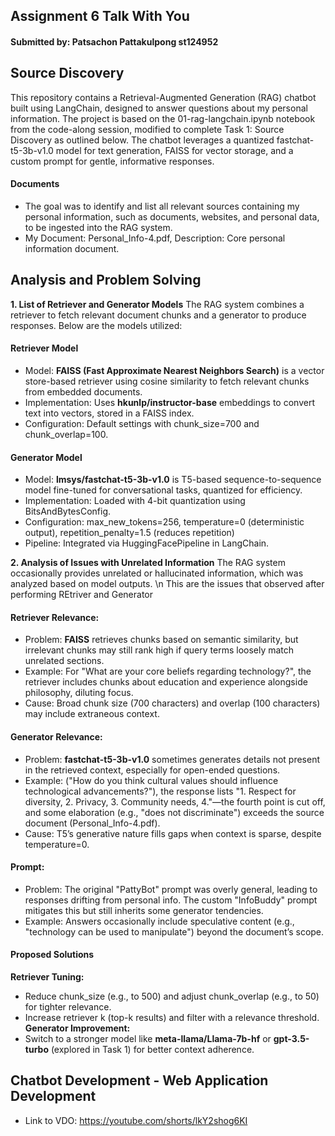 ## Assignment 6 Talk With You 
#### Submitted by: Patsachon Pattakulpong st124952

## Source Discovery
This repository contains a Retrieval-Augmented Generation (RAG) chatbot built using LangChain, designed to answer questions about my personal information. The project is based on the 01-rag-langchain.ipynb notebook from the code-along session, modified to complete Task 1: Source Discovery as outlined below. The chatbot leverages a quantized fastchat-t5-3b-v1.0 model for text generation, FAISS for vector storage, and a custom prompt for gentle, informative responses.
#### Documents 
- The goal was to identify and list all relevant sources containing my personal information, such as documents, websites, and personal data, to be ingested into the RAG system.
- My Document: Personal_Info-4.pdf, Description: Core personal information document.

## Analysis and Problem Solving
**1. List of Retriever and Generator Models**
The RAG system combines a retriever to fetch relevant document chunks and a generator to produce responses. Below are the models utilized:
#### Retriever Model
- Model: **FAISS (Fast Approximate Nearest Neighbors Search)** is a vector store-based retriever using cosine similarity to fetch relevant chunks from embedded documents.
- Implementation: Uses **hkunlp/instructor-base** embeddings to convert text into vectors, stored in a FAISS index.
- Configuration: Default settings with chunk_size=700 and chunk_overlap=100.
#### Generator Model
- Model: **lmsys/fastchat-t5-3b-v1.0** is T5-based sequence-to-sequence model fine-tuned for conversational tasks, quantized for efficiency.
- Implementation: Loaded with 4-bit quantization using BitsAndBytesConfig.
- Configuration: max_new_tokens=256, temperature=0 (deterministic output), repetition_penalty=1.5 (reduces repetition)
- Pipeline: Integrated via HuggingFacePipeline in LangChain.

**2. Analysis of Issues with Unrelated Information**
The RAG system occasionally provides unrelated or hallucinated information, which was analyzed based on model outputs. \n
This are the issues that observed after performing REtriver and Generator
#### Retriever Relevance:
- Problem: **FAISS** retrieves chunks based on semantic similarity, but irrelevant chunks may still rank high if query terms loosely match unrelated sections.
- Example: For "What are your core beliefs regarding technology?", the retriever includes chunks about education and experience alongside philosophy, diluting focus.
- Cause: Broad chunk size (700 characters) and overlap (100 characters) may include extraneous context.
#### Generator Relevance:
- Problem: **fastchat-t5-3b-v1.0** sometimes generates details not present in the retrieved context, especially for open-ended questions.
- Example: ("How do you think cultural values should influence technological advancements?"), the response lists "1. Respect for diversity, 2. Privacy, 3. Community needs, 4."—the fourth point is cut off, and some elaboration (e.g., "does not discriminate") exceeds the source document (Personal_Info-4.pdf).
- Cause: T5’s generative nature fills gaps when context is sparse, despite temperature=0.
#### Prompt: 
- Problem: The original "PattyBot" prompt was overly general, leading to responses drifting from personal info. The custom "InfoBuddy" prompt mitigates this but still inherits some generator tendencies.
- Example: Answers occasionally include speculative content (e.g., "technology can be used to manipulate") beyond the document’s scope.
#### Proposed Solutions
**Retriever Tuning:**
- Reduce chunk_size (e.g., to 500) and adjust chunk_overlap (e.g., to 50) for tighter relevance.
- Increase retriever k (top-k results) and filter with a relevance threshold.
**Generator Improvement:**
- Switch to a stronger model like **meta-llama/Llama-7b-hf** or **gpt-3.5-turbo** (explored in Task 1) for better context adherence.
  
## Chatbot Development - Web Application Development
- Link to VDO: https://youtube.com/shorts/lkY2shog6KI
